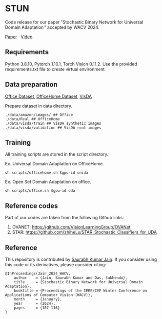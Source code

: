 # STUN
Code release for our paper "Stochastic Binary Network for Universal Domain Adaptation'' accepted by WACV 2024.

[Paper](https://openaccess.thecvf.com/content/WACV2024/html/Jain_Stochastic_Binary_Network_for_Universal_Domain_Adaptation_WACV_2024_paper.html) $\cdot$ [Video](https://youtu.be/ntgfBoGRT1c?si=tpSh8EMSD_GMYDLH)

## Requirements
Python 3.8.10, Pytorch 1.10.1, Torch Vision 0.11.2. Use the provided requirements.txt file to create virtual environment.

## Data preparation
[Office Dataset](https://drive.google.com/file/d/0B4IapRTv9pJ1WGZVd1VDMmhwdlE/view?pli=1&resourcekey=0-gNMHVtZfRAyO_t2_WrOunA),
[OfficeHome Dataset](http://hemanthdv.org/OfficeHome-Dataset/), [VisDA](https://github.com/VisionLearningGroup/taskcv-2017-public/tree/master/classification)

Prepare dataset in data directory.
```
./data/amazon/images/ ## Office
./data/Real ## OfficeHome
./data/visda/train ## VisDA synthetic images
./data/visda/validation ## VisDA real images
```

## Training

All training scripts are stored in the script directory.

Ex. Universal Domain Adaptation on OfficeHome.
```
sh scripts/officehome.sh $gpu-id unida
```
Ex. Open Set Domain Adaptation on office.
```
sh scripts/office.sh $gpu-id oda
```
## Reference codes
Part of our codes are taken from the following Github links:

1. OVANET: https://github.com/VisionLearningGroup/OVANet
2. STAR: https://github.com/zhiheLu/STAR_Stochastic_Classifiers_for_UDA

## Reference
This repository is contributed by [Saurabh Kumar Jain](http://www.cse.iitm.ac.in/profile.php?arg=Mjc4MQ==).
If you consider using this code or its derivatives, please consider citing:

```
@InProceedings{Jain_2024_WACV,
    author    = {Jain, Saurabh Kumar and Das, Sukhendu},
    title     = {Stochastic Binary Network for Universal Domain Adaptation},
    booktitle = {Proceedings of the IEEE/CVF Winter Conference on Applications of Computer Vision (WACV)},
    month     = {January},
    year      = {2024},
    pages     = {107-116}
}
```